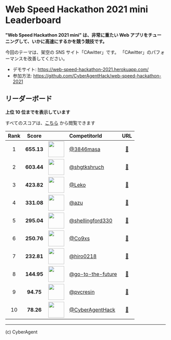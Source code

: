 # Web Speed Hackathon 2021 mini Leaderboard

**"Web Speed Hackathon 2021 mini" は、非常に重たい Web アプリをチューニングして、いかに高速にするかを競う競技です。**

今回のテーマは、架空の SNS サイト「CAwitter」です。
「CAwitter」のパフォーマンスを改善してください。

- デモサイト: https://web-speed-hackathon-2021.herokuapp.com/
- 参加方法: https://github.com/CyberAgentHack/web-speed-hackathon-2021

## リーダーボード

**上位 10 位までを表示しています**

すべてのスコアは、[こちら](./score.csv) から閲覧できます

<!-- leaderboard:start -->

|Rank|Score||CompetitorId|URL|
|:--:|:--:|:--:|:--|:--:|
|1|**655.13**|<img alt="" width="50" height="50" src="https://github.com/3846masa.png?size=100"/>|[@3846masa](https://github.com/3846masa)|[:link:](https://sandbox-wsh-2021.an.r.appspot.com/)|
|2|**603.44**|<img alt="" width="50" height="50" src="https://github.com/shgtkshruch.png?size=100"/>|[@shgtkshruch](https://github.com/shgtkshruch)|[:link:](https://ca-web-speed-hackathon-2021.herokuapp.com/)|
|3|**423.82**|<img alt="" width="50" height="50" src="https://github.com/Leko.png?size=100"/>|[@Leko](https://github.com/Leko)|[:link:](https://leko-web-speed-hackathon-2021.herokuapp.com/)|
|4|**331.08**|<img alt="" width="50" height="50" src="https://github.com/azu.png?size=100"/>|[@azu](https://github.com/azu)|[:link:](https://web-speed-hackathon-2021-azu.herokuapp.com/)|
|5|**295.04**|<img alt="" width="50" height="50" src="https://github.com/shellingford330.png?size=100"/>|[@shellingford330](https://github.com/shellingford330)|[:link:](https://ca-writter.herokuapp.com/)|
|6|**250.76**|<img alt="" width="50" height="50" src="https://github.com/Co9xs.png?size=100"/>|[@Co9xs](https://github.com/Co9xs)|[:link:](https://web-speed-hackathon-2021-co9xs.herokuapp.com/)|
|7|**232.81**|<img alt="" width="50" height="50" src="https://github.com/hiro0218.png?size=100"/>|[@hiro0218](https://github.com/hiro0218)|[:link:](https://web-speed-hackathon-2021-hiro.herokuapp.com/)|
|8|**144.95**|<img alt="" width="50" height="50" src="https://github.com/go-to-the-future.png?size=100"/>|[@go-to-the-future](https://github.com/go-to-the-future)|[:link:](https://web-speed-hackathon-2021-kr.herokuapp.com/)|
|9|**94.75**|<img alt="" width="50" height="50" src="https://github.com/pvcresin.png?size=100"/>|[@pvcresin](https://github.com/pvcresin)|[:link:](https://pvcresin-wsh-2021.herokuapp.com/)|
|10|**78.26**|<img alt="" width="50" height="50" src="https://github.com/CyberAgentHack.png?size=100"/>|[@CyberAgentHack](https://github.com/CyberAgentHack)|[:link:](https://web-speed-hackathon-2021.herokuapp.com/)|

<!-- leaderboard:end -->

---

(c) CyberAgent
